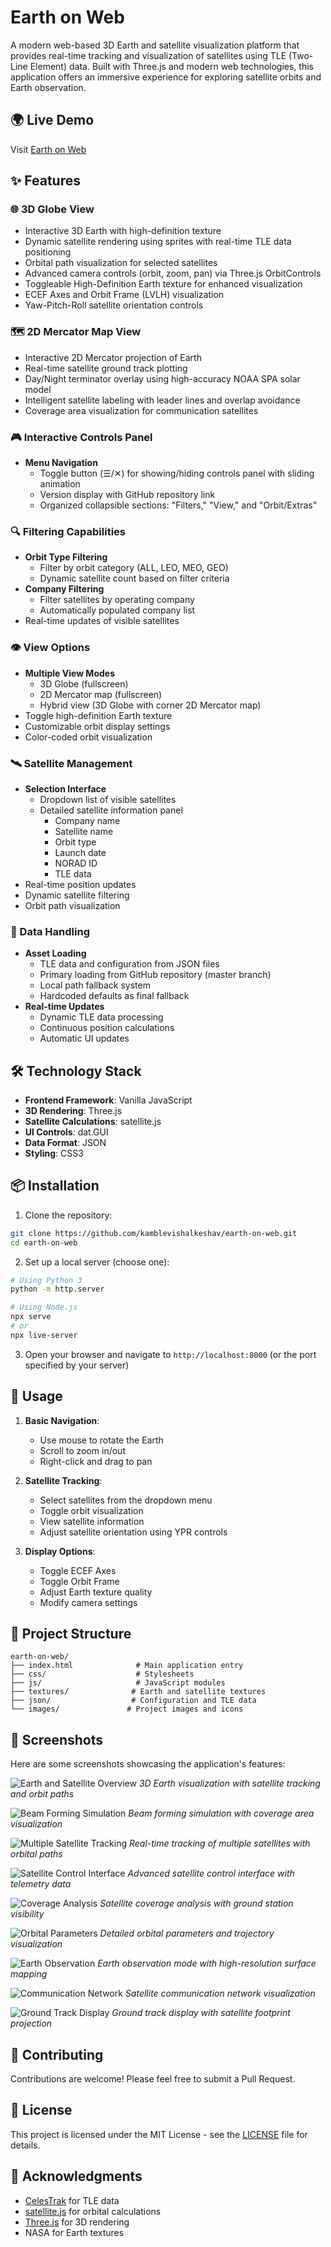 # Earth on Web

A modern web-based 3D Earth and satellite visualization platform that provides real-time tracking and visualization of satellites using TLE (Two-Line Element) data. Built with Three.js and modern web technologies, this application offers an immersive experience for exploring satellite orbits and Earth observation.

## 🌍 Live Demo

Visit [Earth on Web](https://kamblevishalkeshav.github.io/earth-on-web/)

## ✨ Features

### 🌐 3D Globe View
- Interactive 3D Earth with high-definition texture
- Dynamic satellite rendering using sprites with real-time TLE data positioning
- Orbital path visualization for selected satellites
- Advanced camera controls (orbit, zoom, pan) via Three.js OrbitControls
- Toggleable High-Definition Earth texture for enhanced visualization
- ECEF Axes and Orbit Frame (LVLH) visualization
- Yaw-Pitch-Roll satellite orientation controls

### 🗺️ 2D Mercator Map View
- Interactive 2D Mercator projection of Earth
- Real-time satellite ground track plotting
- Day/Night terminator overlay using high-accuracy NOAA SPA solar model
- Intelligent satellite labeling with leader lines and overlap avoidance
- Coverage area visualization for communication satellites

### 🎮 Interactive Controls Panel
- **Menu Navigation**
  - Toggle button (☰/✕) for showing/hiding controls panel with sliding animation
  - Version display with GitHub repository link
  - Organized collapsible sections: "Filters," "View," and "Orbit/Extras"

### 🔍 Filtering Capabilities
- **Orbit Type Filtering**
  - Filter by orbit category (ALL, LEO, MEO, GEO)
  - Dynamic satellite count based on filter criteria
- **Company Filtering**
  - Filter satellites by operating company
  - Automatically populated company list
- Real-time updates of visible satellites

### 👁️ View Options
- **Multiple View Modes**
  - 3D Globe (fullscreen)
  - 2D Mercator map (fullscreen)
  - Hybrid view (3D Globe with corner 2D Mercator map)
- Toggle high-definition Earth texture
- Customizable orbit display settings
- Color-coded orbit visualization

### 🛰️ Satellite Management
- **Selection Interface**
  - Dropdown list of visible satellites
  - Detailed satellite information panel
    - Company name
    - Satellite name
    - Orbit type
    - Launch date
    - NORAD ID
    - TLE data
- Real-time position updates
- Dynamic satellite filtering
- Orbit path visualization

### 💾 Data Handling
- **Asset Loading**
  - TLE data and configuration from JSON files
  - Primary loading from GitHub repository (master branch)
  - Local path fallback system
  - Hardcoded defaults as final fallback
- **Real-time Updates**
  - Dynamic TLE data processing
  - Continuous position calculations
  - Automatic UI updates

## 🛠 Technology Stack

- **Frontend Framework**: Vanilla JavaScript
- **3D Rendering**: Three.js
- **Satellite Calculations**: satellite.js
- **UI Controls**: dat.GUI
- **Data Format**: JSON
- **Styling**: CSS3

## 📦 Installation

1. Clone the repository:
```bash
git clone https://github.com/kamblevishalkeshav/earth-on-web.git
cd earth-on-web
```

2. Set up a local server (choose one):
```bash
# Using Python 3
python -m http.server

# Using Node.js
npx serve
# or
npx live-server
```

3. Open your browser and navigate to `http://localhost:8000` (or the port specified by your server)

## 🚀 Usage

1. **Basic Navigation**:
   - Use mouse to rotate the Earth
   - Scroll to zoom in/out
   - Right-click and drag to pan

2. **Satellite Tracking**:
   - Select satellites from the dropdown menu
   - Toggle orbit visualization
   - View satellite information
   - Adjust satellite orientation using YPR controls

3. **Display Options**:
   - Toggle ECEF Axes
   - Toggle Orbit Frame
   - Adjust Earth texture quality
   - Modify camera settings

## 📁 Project Structure

```
earth-on-web/
├── index.html              # Main application entry
├── css/                    # Stylesheets
├── js/                     # JavaScript modules
├── textures/              # Earth and satellite textures
├── json/                  # Configuration and TLE data
└── images/               # Project images and icons
```

## 📸 Screenshots

Here are some screenshots showcasing the application's features:

![Earth and Satellite Overview](assets/screenshots/1.png)
*3D Earth visualization with satellite tracking and orbit paths*

![Beam Forming Simulation](assets/screenshots/2.png)
*Beam forming simulation with coverage area visualization*

![Multiple Satellite Tracking](assets/screenshots/3.png)
*Real-time tracking of multiple satellites with orbital paths*

![Satellite Control Interface](assets/screenshots/4.png)
*Advanced satellite control interface with telemetry data*

![Coverage Analysis](assets/screenshots/5.png)
*Satellite coverage analysis with ground station visibility*

![Orbital Parameters](assets/screenshots/6.png)
*Detailed orbital parameters and trajectory visualization*

![Earth Observation](assets/screenshots/7.png)
*Earth observation mode with high-resolution surface mapping*

![Communication Network](assets/screenshots/8.png)
*Satellite communication network visualization*

![Ground Track Display](assets/screenshots/9.png)
*Ground track display with satellite footprint projection*

## 🤝 Contributing

Contributions are welcome! Please feel free to submit a Pull Request.

## 📝 License

This project is licensed under the MIT License - see the [LICENSE](LICENSE) file for details.

## 🙏 Acknowledgments

- [CelesTrak](https://celestrak.org/NORAD) for TLE data
- [satellite.js](https://github.com/shashwatak/satellite-js) for orbital calculations
- [Three.js](https://threejs.org/) for 3D rendering
- NASA for Earth textures
